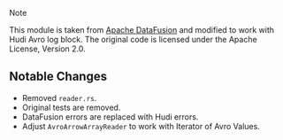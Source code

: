 <!--
  ~ Licensed to the Apache Software Foundation (ASF) under one
  ~ or more contributor license agreements.  See the NOTICE file
  ~ distributed with this work for additional information
  ~ regarding copyright ownership.  The ASF licenses this file
  ~ to you under the Apache License, Version 2.0 (the
  ~ "License"); you may not use this file except in compliance
  ~ with the License.  You may obtain a copy of the License at
  ~
  ~   http://www.apache.org/licenses/LICENSE-2.0
  ~
  ~ Unless required by applicable law or agreed to in writing,
  ~ software distributed under the License is distributed on an
  ~ "AS IS" BASIS, WITHOUT WARRANTIES OR CONDITIONS OF ANY
  ~ KIND, either express or implied.  See the License for the
  ~ specific language governing permissions and limitations
  ~ under the License.
-->

> [!NOTE]
> This module is taken
> from [Apache DataFusion](https://github.com/apache/datafusion/tree/45.0.0/datafusion/core/src/datasource/avro_to_arrow)
> and modified to work with Hudi Avro log block. The original code is licensed under the Apache License, Version 2.0.

## Notable Changes

- Removed `reader.rs`.
- Original tests are removed.
- DataFusion errors are replaced with Hudi errors.
- Adjust `AvroArrowArrayReader` to work with Iterator of Avro Values.